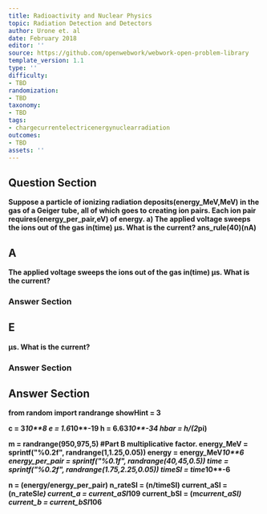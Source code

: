 ```yaml
---
title: Radioactivity and Nuclear Physics
topic: Radiation Detection and Detectors
author: Urone et. al
date: February 2018
editor: ''
source: https://github.com/openwebwork/webwork-open-problem-library
template_version: 1.1
type: ''
difficulty:
- TBD
randomization:
- TBD
taxonomy:
- TBD
tags:
- chargecurrentelectricenergynuclearradiation
outcomes:
- TBD
assets: ''
---
```


## Question Section 

<b>
Suppose a particle of ionizing radiation deposits(energy_MeV,MeV) in the gas of a Geiger tube, all of which goes to creating ion pairs. Each ion pair requires(energy_per_pair,eV) of energy. 
a) The applied voltage sweeps the ions out of the gas in(time) μs. What is the current? 
ans_rule(40)(nA)

## A
The applied voltage sweeps the ions out of the gas in(time) μs. What is the current? 
### Answer Section
## E
μs. What is the current? 
### Answer Section


## Answer Section

from random import randrange
showHint = 3

c = 3*10**8
e = 1.6*10**-19
h = 6.63*10**-34
hbar = h/(2*pi)

m = randrange(950,975,5)          #Part B multiplicative factor.
energy_MeV = sprintf("%0.2f", randrange(1,1.25,0.05))
energy = energy_MeV*10**6
energy_per_pair = sprintf("%0.1f", randrange(40,45,0.5))
time = sprintf("%0.2f", randrange(1.75,2.25,0.05))
timeSI = time*10**-6

n = (energy/energy_per_pair)
n_rateSI = (n/timeSI)
current_aSI = (n_rateSI*e)
current_a = current_aSI*10**9
current_bSI = (m*current_aSI)
current_b = current_bSI*10**6